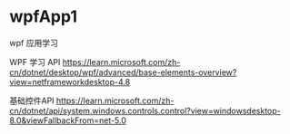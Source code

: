 # wpfApp1
wpf 应用学习

WPF 学习 API
https://learn.microsoft.com/zh-cn/dotnet/desktop/wpf/advanced/base-elements-overview?view=netframeworkdesktop-4.8

基础控件API
https://learn.microsoft.com/zh-cn/dotnet/api/system.windows.controls.control?view=windowsdesktop-8.0&viewFallbackFrom=net-5.0
